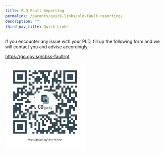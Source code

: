 ```yaml
---
title: PLD Fault Reporting
permalink: /parents/quick-links/pld-fault-reporting/
description: ""
third_nav_title: Quick Links
---
```

<p>If you encounter any issue with your PLD, fill up the following form and we will contact you and advise accordingly.</p>
<p><a href="https://go.gov.sg/cbss-faultrpt" target="_blank" rel="noopener">https://go.gov.sg/cbss-faultrpt</a></p>
<p><img style="width: 50%;" src="/images/https___gogovsg_cbss-faultrpt.png" /></p>

